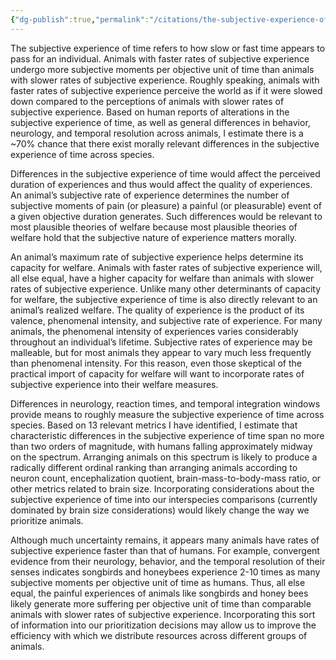 ```yaml
---
{"dg-publish":true,"permalink":"/citations/the-subjective-experience-of-time-welfare-implications-rethink-priorities/","tags":["sentience"],"created":"2025-10-23T17:42:45.210+01:00","updated":"2025-10-23T18:12:10.206+01:00"}
---
```


The subjective experience of time refers to how slow or fast time appears to pass for an individual. Animals with faster rates of subjective experience undergo more subjective moments per objective unit of time than animals with slower rates of subjective experience. Roughly speaking, animals with faster rates of subjective experience perceive the world as if it were slowed down compared to the perceptions of animals with slower rates of subjective experience. Based on human reports of alterations in the subjective experience of time, as well as general differences in behavior, neurology, and temporal resolution across animals, I estimate there is a ~70% chance that there exist morally relevant differences in the subjective experience of time across species.

Differences in the subjective experience of time would affect the perceived duration of experiences and thus would affect the quality of experiences. An animal’s subjective rate of experience determines the number of subjective moments of pain (or pleasure) a painful (or pleasurable) event of a given objective duration generates. Such differences would be relevant to most plausible theories of welfare because most plausible theories of welfare hold that the subjective nature of experience matters morally.

An animal’s maximum rate of subjective experience helps determine its capacity for welfare. Animals with faster rates of subjective experience will, all else equal, have a higher capacity for welfare than animals with slower rates of subjective experience. Unlike many other determinants of capacity for welfare, the subjective experience of time is also directly relevant to an animal’s realized welfare. The quality of experience is the product of its valence, phenomenal intensity, and subjective rate of experience. For many animals, the phenomenal intensity of experiences varies considerably throughout an individual’s lifetime. Subjective rates of experience may be malleable, but for most animals they appear to vary much less frequently than phenomenal intensity. For this reason, even those skeptical of the practical import of capacity for welfare will want to incorporate rates of subjective experience into their welfare measures.

Differences in neurology, reaction times, and temporal integration windows provide means to roughly measure the subjective experience of time across species. Based on 13 relevant metrics I have identified, I estimate that characteristic differences in the subjective experience of time span no more than two orders of magnitude, with humans falling approximately midway on the spectrum. Arranging animals on this spectrum is likely to produce a radically different ordinal ranking than arranging animals according to neuron count, encephalization quotient, brain-mass-to-body-mass ratio, or other metrics related to brain size. Incorporating considerations about the subjective experience of time into our interspecies comparisons (currently dominated by brain size considerations) would likely change the way we prioritize animals.

Although much uncertainty remains, it appears many animals have rates of subjective experience faster than that of humans. For example, convergent evidence from their neurology, behavior, and the temporal resolution of their senses indicates songbirds and honeybees experience 2-10 times as many subjective moments per objective unit of time as humans. Thus, all else equal, the painful experiences of animals like songbirds and honey bees likely generate more suffering per objective unit of time than comparable animals with slower rates of subjective experience. Incorporating this sort of information into our prioritization decisions may allow us to improve the efficiency with which we distribute resources across different groups of animals.